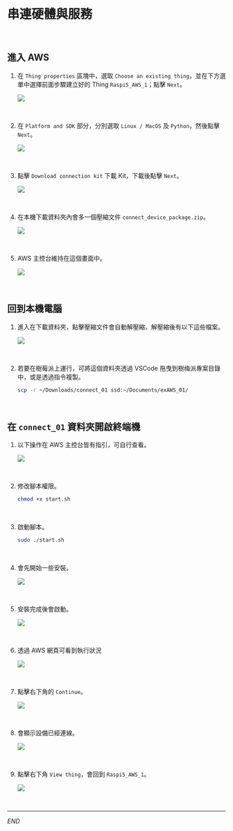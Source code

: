 # 串連硬體與服務

<br>

## 進入 AWS

1. 在 `Thing properties` 區塊中，選取 `Choose an existing thing`，並在下方選單中選擇前面步驟建立好的 Thing `Raspi5_AWS_1`；點擊 `Next`。

    ![](images/img_30.png)

<br>

2. 在 `Platform and SDK` 部分，分別選取 `Linux / MacOS` 及 `Python`，然後點擊 `Next`。

    ![](images/img_31.png)

<br>

3. 點擊 `Download connection kit` 下載 Kit，下載後點擊 `Next`。

    ![](images/img_32.png)

<br>

4. 在本機下載資料夾內會多一個壓縮文件 `connect_device_package.zip`。

    ![](images/img_81.png)

<br>

5. AWS 主控台維持在這個畫面中。

    ![](images/img_80.png)

<br>

## 回到本機電腦

1. 進入在下載資料夾，點擊壓縮文件會自動解壓縮，解壓縮後有以下這些檔案。

    ![](images/img_33.png)

<br>

2. 若要在樹莓派上運行，可將這個資料夾透過 VSCode 拖曳到樹梅派專案目錄中，或是透過指令複製。

    ```bash
    scp -r ~/Downloads/connect_01 ssd:~/Documents/exAWS_01/
    ```

<br>

## 在 `connect_01` 資料夾開啟終端機

1. 以下操作在 AWS 主控台皆有指引，可自行查看。

    ![](images/img_34.png)

<br>

2. 修改腳本權限。

    ```bash
    chmod +x start.sh
    ```

<br>

3. 啟動腳本。

    ```bash
    sudo ./start.sh
    ```

<br>

4. 會先開始一些安裝。

    ![](images/img_35.png)

<br>

5. 安裝完成後會啟動。

    ![](images/img_36.png)

<br>

6. 透過 AWS 網頁可看到執行狀況

    ![](images/img_37.png)

<br>

7. 點擊右下角的 `Continue`。

    ![](images/img_38.png)

<br>

8. 會顯示設備已經連線。

    ![](images/img_39.png)

<br>

9. 點擊右下角 `View thing`，會回到 `Raspi5_AWS_1`。

    ![](images/img_40.png)

<br>

___

_END_

